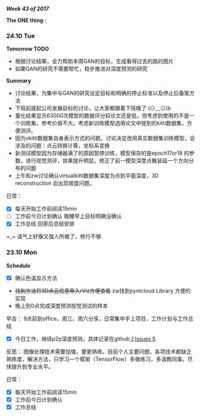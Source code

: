***Week 43 of 2017***

**The ONE thing** : 


### 24.10 Tue
**Tomorrow TODO**

- 根据讨论结果，全力帮助本周GAN的目标，生成看得过去的路的图片
- 如果GAN的研究不需要帮忙，稳步推进对深度预测的研究

**Summary**

- 讨论结果，为集中与GAN的研究设定目标和明确的停止标准以及停止后备案方法
- 下班前提起公司发展目标的讨论，让大家都跟着下班晚了 (⊙﹏⊙)b
- 量化结果显示63000次模型的数据评分较论文还是低，但考虑到使用的不是一个训练集，参考价值不大。考虑新训练模型选用论文中提到的kitti数据集，方便测评。
- 因为vkitti数据集自身表示方式的问题，讨论决定改用真实数据集训练模型，会涉及的问题：点云转换计算，坐标系变换
- 新测试模型因为存储器满了的原因暂停训练，模型保存的是epoch17or18 的参数，进行视觉测评，效果提升明显，修正了前一模型深度点散装延一个方向分布的问题
- 上午和zw讨论确认virtualkitti数据集深度为点到平面深度，3D reconstruction 会出现坡度问题。

日常：

- [x] 每天开始工作前阅读15min
- [ ] 工作前今日计划确认 晚睡早上目标明确没确认
- [x] 工作总结 回家后总结安排

+_+ 语气上好像又强人所难了，修行不够

### 23.10 Mon

**Schedule**

- [x] 确认色温显示方法
- ~~找到方法将3D点云信息导入rViz方便查看~~ zw找到pyntcloud Library 方便的实现
- 晚上到0点完成深度预测视觉测试的样本

早会： 9点前到office，周三、周六分享，日常集中手上项目，工作计划与工作总结

- [x] 今日工作，继续p2p深度预测，具体记录在github上[Issues 5](https://github.com/createamind/busyplan/issues/5)

反思：
图像处理技术需要加强，要更熟练。目前个人主要问题，各项技术都缺乏熟练度，解决方法，只学习一个框架（TensorFlow）多做练习，多请教同事。尽快提升到专业水平。

日常：

- [x] 每天开始工作前阅读15min
- [x] 工作前今日计划确认
- [x] 工作总结
